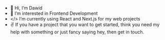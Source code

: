 - 👋 Hi, I’m Dawid 
- 👀 I’m interested in Frontend Development
- </> I’m currently using React and Next.js for my web projects
- ✌️  If you have a project that you want to get started, think you need my help with something or just fancy saying hey, then get in touch.

<!---
oblodev/oblodev is a ✨ special ✨ repository because its `README.md` (this file) appears on your GitHub profile.
You can click the Preview link to take a look at your changes.
--->
